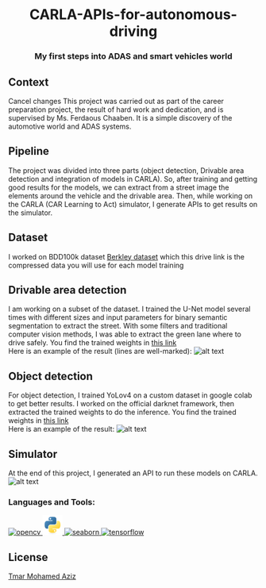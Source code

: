 <h1 align="center">CARLA-APIs-for-autonomous-driving</h1>
<h3 align="center">My first steps into ADAS and smart vehicles world</h3>



## Context
Cancel changes
This project was carried out as part of the career preparation project, the result of hard work and dedication, and is supervised by Ms. Ferdaous Chaaben. It is a simple discovery of the automotive world and ADAS systems.

## Pipeline

The project was divided into three parts (object detection, Drivable area detection and integration of models in CARLA). So, after training and getting good results for the models, we can extract from a street image the elements around the vehicle and the drivable area.
Then, while working on the CARLA (CAR Learning to Act) simulator, I generate APIs to get results on the simulator.

## Dataset
I worked on BDD100k dataset [Berkley dataset](https://drive.google.com/file/d/17QDoDyQcH1cFSHfoBprNWz9i-_nEQm4K/view?usp=sharing) which this drive link is the compressed data you will use for each model training

## Drivable area detection
I am working on a subset of the dataset. I trained the U-Net model several times with different sizes and input parameters for binary semantic segmentation to extract the street. With some filters and traditional computer vision methods, I was able to extract the green lane where to drive safely. You find the trained weights in [this link](https://drive.google.com/file/d/1t6pNvmg9ZqLfIbj6AzHYb0CcbzGfS0ao/view?usp=sharing)            
Here is an example of the result (lines are well-marked):
![alt text](https://i.postimg.cc/pXz8LdWL/lane-result.jpg)

## Object detection
For object detection, I trained YoLov4 on a custom dataset in google colab to get better results.
I worked on the official darknet framework, then extracted the trained weights to do the inference. You find the trained weights in [this link](https://drive.google.com/drive/folders/1Hfg9HSOBppiRLDPRZ-4TsmyF6DgP7-Ru?usp=sharing)   
Here is an example of the result:
![alt text](https://i.postimg.cc/d0PTPcPT/od.jpg)

## Simulator
At the end of this project, I generated an API to run these models on CARLA.
![alt text](https://i.postimg.cc/x8xHh9mV/full.jpg)

<h3 align="left">Languages and Tools:</h3>
<p align="left"> <a href="https://opencv.org/" target="_blank" rel="noreferrer"> <img src="https://www.vectorlogo.zone/logos/opencv/opencv-icon.svg" alt="opencv" width="40" height="40"/> </a> <a href="https://www.python.org" target="_blank" rel="noreferrer"> <img src="https://raw.githubusercontent.com/devicons/devicon/master/icons/python/python-original.svg" alt="python" width="40" height="40"/> </a> <a href="https://seaborn.pydata.org/" target="_blank" rel="noreferrer"> <img src="https://seaborn.pydata.org/_images/logo-mark-lightbg.svg" alt="seaborn" width="40" height="40"/> </a> <a href="https://www.tensorflow.org" target="_blank" rel="noreferrer"> <img src="https://www.vectorlogo.zone/logos/tensorflow/tensorflow-icon.svg" alt="tensorflow" width="40" height="40"/> </a> </p>


## License
[Tmar Mohamed Aziz](https://www.linkedin.com/in/tmar-med-aziz/)
